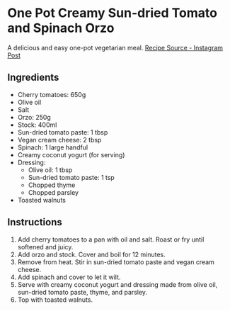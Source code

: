 # One Pot Creamy Sun-dried Tomato and Spinach Orzo

A delicious and easy one-pot vegetarian meal. [Recipe Source - Instagram Post](https://www.instagram.com/p/CvsMVowq-bC/)

## Ingredients

- Cherry tomatoes: 650g
- Olive oil
- Salt
- Orzo: 250g
- Stock: 400ml
- Sun-dried tomato paste: 1 tbsp
- Vegan cream cheese: 2 tbsp
- Spinach: 1 large handful
- Creamy coconut yogurt (for serving)
- Dressing:
  - Olive oil: 1 tbsp
  - Sun-dried tomato paste: 1 tsp
  - Chopped thyme
  - Chopped parsley
- Toasted walnuts

## Instructions

1. Add cherry tomatoes to a pan with oil and salt. Roast or fry until softened and juicy.
2. Add orzo and stock. Cover and boil for 12 minutes.
3. Remove from heat. Stir in sun-dried tomato paste and vegan cream cheese.
4. Add spinach and cover to let it wilt.
5. Serve with creamy coconut yogurt and dressing made from olive oil, sun-dried tomato paste, thyme, and parsley.
6. Top with toasted walnuts.
